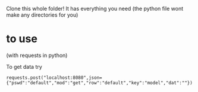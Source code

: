 Clone this whole folder! It has everything you need (the python file wont make any directories for you)

# to use

(with requests in python)

To get data try

``requests.post("localhost:8080",json={"pswd":"default","mod":"get","row":"default","key":"model","dat":""})``

